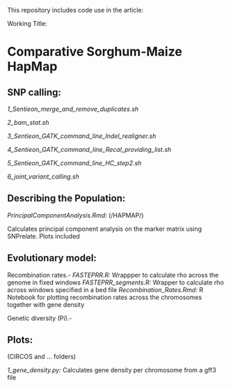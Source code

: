 This repository includes code use in the article:

Working Title:
#  Comparative Sorghum-Maize HapMap

## SNP calling:
*1_Sentieon_merge_and_remove_duplicates.sh*

*2_bam_stat.sh*

*3_Sentieon_GATK_command_line_Indel_realigner.sh*

*4_Sentieon_GATK_command_line_Recal_providing_list.sh*

*5_Sentieon_GATK_command_line_HC_step2.sh*

*6_joint_variant_calling.sh*

## Describing the Population:

*PrincipalComponentAnalysis.Rmd:* (/HAPMAP/)

Calculates principal component analysis on the marker matrix using SNPrelate. Plots included

## Evolutionary model:

Recombination rates.-
*FASTEPRR.R:* Wrappper to calculate rho across the genome in fixed windows
*FASTEPRR_segments.R:* Wrapper to calculate rho across windows specified in a bed file
*Recombination_Rates.Rmd:* R Notebook for plotting recombination rates across the chromosomes together with gene density 

Genetic diversity (Pi).-


## Plots: 
(CIRCOS and ... folders)

*1_gene_density.py:* Calculates gene density per chromosome from a gff3 file
